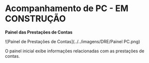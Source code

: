 # Acompanhamento de PC - EM CONSTRUÇÃO

**Painel das Prestações de Contas**

![Painel de Prestações de Contas](../../imagens/DRE/Painel PC.png)

O painel inicial exibe informações relacionadas com as prestações de contas.
